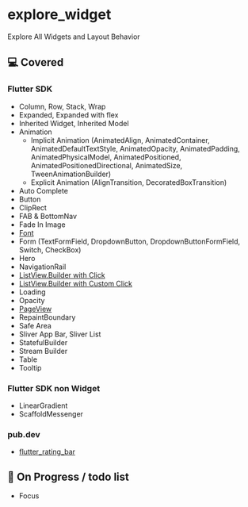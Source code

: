 # explore_widget

Explore All Widgets and Layout Behavior

<h2>💻 Covered</h2>

<h3>Flutter SDK</h3>

- Column, Row, Stack, Wrap
- Expanded, Expanded with flex
- Inherited Widget, Inherited Model
- Animation 
  - Implicit Animation (AnimatedAlign, AnimatedContainer, AnimatedDefaultTextStyle, AnimatedOpacity, AnimatedPadding, AnimatedPhysicalModel, AnimatedPositioned, AnimatedPositionedDirectional, AnimatedSize, TweenAnimationBuilder)
  - Explicit Animation (AlignTransition, DecoratedBoxTransition)
- Auto Complete
- Button
- ClipRect
- FAB & BottomNav
- Fade In Image
- [Font](https://flutter.dev/docs/cookbook/design/fonts)
- Form (TextFormField, DropdownButton, DropdownButtonFormField, Switch, CheckBox)
- Hero
- NavigationRail
- [ListView.Builder with Click](https://api.flutter.dev/flutter/widgets/ListView/ListView.builder.html)
- [ListView.Builder with Custom Click](https://api.flutter.dev/flutter/widgets/ListView/ListView.builder.html)
- Loading
- Opacity
- [PageView](https://api.flutter.dev/flutter/widgets/PageView-class.html)
- RepaintBoundary
- Safe Area
- Sliver App Bar, Sliver List 
- StatefulBuilder
- Stream Builder
- Table
- Tooltip

<h3>Flutter SDK non Widget</h3>

- LinearGradient
- ScaffoldMessenger

<h3>pub.dev</h3>

- [flutter_rating_bar](https://pub.dev/packages/flutter_rating_bar)

<h2>🔭 On Progress / todo list </h2>

- Focus